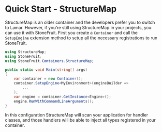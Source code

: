 # Quick Start - StructureMap

StructureMap is an older container and the developers prefer you to switch to Lamar. However, if you're still using StructureMap in your projects, you can use it with StoneFruit. First you create a `Container` and call the `SetupEngine` extension method to setup all the necessary registrations to run StoneFruit. 

```csharp
using StructureMap;
using StoneFruit;
using StoneFruit.Containers.StructureMap;
```

```csharp
public static void Main(string[] args)
{
    var container = new Container();
    container.SetupEngine<MyEnvironment>(engineBuilder => 
        ...
    );
    var engine = container.GetInstance<Engine>();
    engine.RunWithCommandLineArguments();
}
```

In this configuration StructureMap will scan your application for handler classes, and those handlers will be able to inject all types registered in your container.